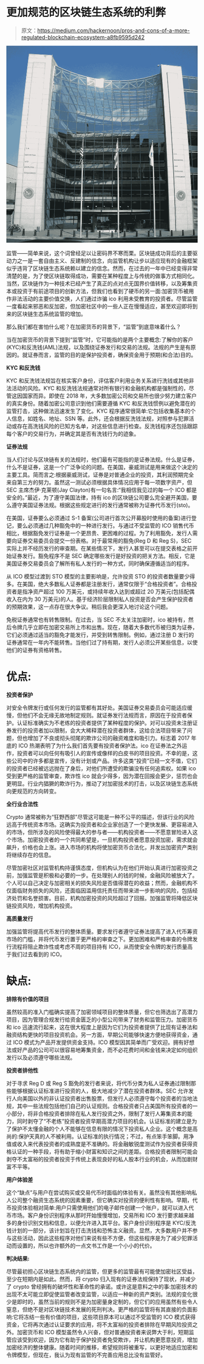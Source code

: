 # 更加规范的区块链生态系统的利弊

> 原文：<https://medium.com/hackernoon/pros-and-cons-of-a-more-regulated-blockchain-ecosystem-a8fb9595d242>

![](img/2f74fc0d635a648175707adfbfc15246.png)

监管——简单来说，这个词曾经足以让密码界不寒而栗。区块链成功背后的主要驱动力之一是一套自由主义、反建制的信念，向监管机构让步以适应现有的金融框架似乎违背了区块链生态系统赖以建立的信念。然而，在过去的一年中已经变得非常清楚的是，为了使区块链取得成功，需要在某种程度上与传统的做事方式相同化。当然，区块链作为一种技术已经产生了真正的点对点无国界价值转移，以及筹集资本或投资于有前途项目的创新方法，但我们也看到了硬币的另一面:加密货币被用作非法活动的主要价值交换，人们通过诈骗 ico 利用未受教育的投资者。尽管监管一度看起来邪恶和反加密，但加密社区中的一些人正在慢慢适应，甚至欢迎即将到来的区块链生态系统监管的增加。

那么我们都在害怕什么呢？在加密货币的背景下，“监管”到底意味着什么？

当在加密货币的背景下提到“监管”时，它可能指的是两个主要概念:了解你的客户(KYC)和反洗钱(AML)法规，以及围绕证券发行和交易的法规。法规的产生是有原因的。就证券而言，监管的目的是保护投资者，确保资金用于预期(和合法)目的。

**KYC 和反洗钱**

KYC 和反洗钱法规旨在核实客户身份，评估客户利用业务关系进行洗钱或其他非法活动的风险。KYC 和反洗钱法规通常对所有银行和金融机构都是强制性的，尽管这因国家而异。即使在 2018 年，大多数加密公司和交易所也很少努力建立客户的真实身份。随着加密公司意识到他们需要遵循 KYC 和反洗钱惯例以避免潜在的监管打击，这种做法迅速发生了变化。KYC 程序通常很简单:它包括收集基本的个人信息，如姓名、地址、SSN 等。此外，还会根据反洗钱法规，对照参与犯罪活动或存在高洗钱风险的已知方名单，对这些信息进行检查。反洗钱程序还包括跟踪每个客户的交易行为，并确定其是否有洗钱行为的迹象。

**证券法规**

当人们讨论与区块链有关的法规时，他们最有可能指的是证券法规。什么是证券，什么不是证券，这是一个广泛争论的问题。在美国，豪威测试是用来做这个决定的主要工具。简而言之:根据豪威测试，证券是对普通企业的投资，其利润预期完全来自第三方的努力。虽然这一测试必须根据具体情况应用于每一项数字资产，但 SEC 主席杰伊·克莱顿(Jay Clayton)有一句名言:“我相信我见过的每一个 ICO 都是安全的。”最近，为了遵守美国法律，持有 ico 的区块链公司要么完全避开美国，要么遵守美国证券法规。根据这些规定进行的发行通常被称为证券代币发行(sto)。

在美国，证券要么必须通过 S-1 备案(公司进行首次公开募股时使用的备案)进行登记，要么必须通过几种豁免中的一种进行发行。与通过不受监管的 ICO 销售代币相比，根据豁免发行证券是一个更昂贵、更困难的过程。为了利用豁免，发行人需要向证券交易委员会提交一份表格。对于最常用的豁免(Reg D 和 Reg S)，SEC 实际上并不经历发行的审查期。在某些情况下，发行人甚至可以在提交表格之前开始证券发行。豁免程序不是 SEC 确定哪些发行是好投资的把关方法。相反，它是美国证券交易委员会了解所有私人发行的一种方式，同时确保遵循适当的程序。

从 ICO 模型过渡到 STO 模型的主要影响是，允许投资 STO 的投资者数量要少得多。在美国，绝大多数私人证券都是注册发行，通常仅限于“合格投资者”。合格投资者是指净资产超过 100 万美元，或持续年收入达到或超过 20 万美元(包括配偶收入在内为 30 万美元)的人。基于经济阶层限制私人投资是否会产生保护投资者的预期效果，这一点存在很大争议。稍后我会更深入地讨论这个问题。

免税证券通常也有转售限制。在过去，当 SEC 不太关注加密时，ico 被持有，然后令牌几乎立即在加密交易所上市和出售。现在，随着大多数代币被归类为证券，它们必须通过适当的豁免才能发行，并受到转售限制。例如，通过注册 D 发行的证券通常在一年内不能转售。当他们过了持有期，发行人必须公开某些信息，以使他们的证券有资格转售。

# **优点:**

**投资者保护**

对安全令牌发行或任何发行的监管都有其好处。美国证券交易委员会可能适应缓慢，但他们不会无缘无故地制定规则。就证券发行法规而言，原因在于投资者保护。认证标准确实为不老练的投资者提供了某种程度的保护。对可以投资未注册证券发行的投资者加以限制，会大大稀释潜在投资者群体，这给合法项目带来了问题，但也增加了不良或彻头彻尾的欺诈公司的融资难度和吸引力。标志着 2017 年底的 ICO 热潮表明了为什么我们首先要有投资者保护法。ico 在证券法之外运作，投资者可以向任何有吸引人的宣传或像样的白皮书的项目投资。不幸的是，这些公司中的许多都是宣传，没有计划或产品。许多这类“投资”已经一文不值，它们的投资者已经被远远抛在了身后，对他们所遭受的欺骗没有任何追索权。如果 ico 受到更严格的监管审查，欺诈性 ico 就会少得多，因为潜在回报会更少，惩罚也会更明显。行业内猖獗的欺诈行为，推动了对加密技术的打击，以及区块链生态系统向更规范的方向转变。

**全行业合法性**

Crypto 通常被称为“狂野西部”尽管这可能是一种不公平的描述，但该行业的风险远高于传统资本市场。这确实为投资者和企业家创造了一个更快发展、更容易进入的市场，但所涉及的风险使得最大的参与者——机构投资者——不愿意冒险进入这个市场。加密投资者的一个共同希望是，一旦机构投资者愿意投资加密，需求就会飙升，价格也会上涨。进入市场的机构将使加密货币合法化，并发出加密资产类别将继续存在的信息。

尽管加密社区对监管机构持谨慎态度，但机构认为在他们开始认真进行加密投资之前，加强监管是积极和必要的一步。在处理别人的钱的时候，金融风险被放大了。个人可以自己决定与加密相关的损失风险是否值得潜在的收益；然而，金融机构不仅面临财务损失的风险，还面临因滥用信托责任而带来进一步影响的风险，包括经济处罚和名誉损害。目前，机构加密投资的风险超过了回报。加强监管将降低区块链投资风险，增加机构投资。

**高质量发行**

加强监管将提高代币发行的整体质量。要求发行者遵守证券法提高了进入代币筹资市场的门槛，并将代币发行置于更严格的审查之下。更加困难和严格审查的令牌发行流程将阻止欺诈性或考虑不周的项目持有 ICO，从而使安全令牌的发行质量高于我们过去看到的 ICO。

# **缺点:**

**排除有价值的项目**

虽然较高的准入门槛确实提高了加密领域项目的整体质量，但它也筛选出了高潜力项目，因为管理合规发行给资金匮乏的小型公司带来了财务和监管压力。加密货币和 ico 迅速流行起来，这在很大程度上是因为它们为投资者提供了比现有证券法和融资结构更快的项目投资机会。另一方面，早期公司能够快速方便地获得资金，通过 ICO 模式为产品开发提供资金支持。ICO 模型因其简单而广受欢迎。拥有好想法或好产品的公司可以很容易地筹集资金，而不必花费时间和金钱来决定如何组织发行以及必须遵守哪些法规。

**投资者排他性**

对于寻求 Reg D 或 Reg S 豁免的发行者来说，将代币分类为私人证券通过限制那些能够根据认证标准进行投资的人，极大地减少了潜在投资者群体。SEC 允许发行人向美国以外的非认证投资者出售股票，但发行人必须遵守每个投资者的当地法规，其中一些法规包括他们自己的认证规则。合格投资者只占美国所有投资者的一小部分，将非合格投资者排除在私人发行投资之外，限制了发行人筹集资本的能力，同时剥夺了“不老练”投资者投资早期高潜力项目的机会。认证标准的建立是为了保护不太懂金融的个人不能够在信息有限的情况下投资私人企业。这个概念是高尚的:保护天真的人不被利用。认证标准的执行情况；不过，有点笨手笨脚。用净值或收入来代表投资者的成熟度是不准确的。将金融敏锐度测试作为投资者获得资格认证的一种手段，将有助于缩小财富和知识之间的差距。合格投资者限制可能会剥夺不太富裕的投资者投资于传统上表现良好的私人股本行业的机会，从而加剧财富不平等。

**用户体验差**

这个“缺点”与用户在尝试购买或交易代币时面临的体验有关。虽然没有其他影响私人公司整个融资生态系统的因素重要，但它确实对投资的便利性有影响。早期，代币投资体验相对简单:用户只需使用他们的电子邮件创建一个账户，就可以进入代币市场。客户身份识别程序从那时开始慢慢增加，交易所和 ICO 发行要求越来越多的身份识别文档和信息，以便允许进入其平台。客户身份识别程序是 KYC/反洗钱计划的一部分，该计划旨在打击洗钱和恐怖主义融资。显然，大多数用户并不参与这些活动，因此这些程序对他们来说有些不方便，但这些程序是为了减少犯罪活动而设置的，所以也许额外的一点文书工作是一个小小的代价。

**判决结果:**

尽管最初担心区块链生态系统内的监管，但更多的监管最有可能使加密社区受益，至少在短期内是如此。然而，将 crypto 归入现有的证券法规保持了现状，并减少了 crypto 曾经拥有的破坏性和革命性的承诺。或许这是意料之中的事:加密技术的出现不太可能立即促使监管者改变监管，以适应一种新的资产类别。法规的变化很少是即时的，虽然当前的规则不是为加密量身定制的，但它们的应用虽然有些令人窒息，但绝不是对区块链技术发展的死刑判决。更严格的监管将有其直接的负面影响:它将冻结一些有价值的项目，这些项目原本可以通过不受监管的 ICO 模式获得资金，它将再次通过认证要求的应用，将不太富裕的投资者排除在早期风险投资之外。加密货币和 ICO 模型虽然令人兴奋，但对普通投资者来说弊大于利，短期监管应该受到欢迎，因为它有助于保护投资者免受欺诈，并让机构更愿意投资，增加加密经济的整体健康。随着时间的推移，希望规则将被重写，以更好地适应加密和令牌模型，但现在，我认为现有监管的不完善应用总比没有监管好。